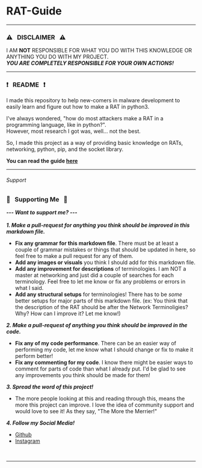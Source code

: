# RAT-Guide

------------------------------------------------------------------------

### :warning: &nbsp; DISCLAIMER &nbsp; :warning:

I AM **NOT** RESPONSIBLE FOR WHAT YOU DO WITH THIS KNOWLEDGE OR ANYTHING YOU DO WITH MY PROJECT. <br>
***YOU ARE COMPLETELY RESPONSIBLE FOR YOUR OWN ACTIONS!***

------------------------------------------------------------------------

### :heavy_exclamation_mark: &nbsp; README &nbsp; :heavy_exclamation_mark:

I made this repository to help new-comers in malware development to easily learn and figure out how to make a RAT in python3. <br>

I've always wondered, "how do most attackers make a RAT in a programming language, like in python?". <br>
However, most research I got was, well... not the best.

So, I made this project as a way of providing basic knowledge on RATs, networking, python, pip, and the socket library.

**You can read the guide [here](https://github.com/Lin8x/rat-guide/blob/master/networkterms.md)**

------------------------------------------------------------------------

###### Support
### :star2: &nbsp; Supporting Me &nbsp; :star2:

***--- Want to support me? ---*** <br><br>
***1. Make a pull-request for anything you think should be improved in this markdown file.***
* **Fix any grammar for this markdown file**. There must be at least a couple of grammar mistakes or things that should be updated in here, so feel free to make a pull request for any of them. 
* **Add any images or visuals** you think I should add for this markdown file.
* **Add any improvement for descriptions** of terminologies. I am NOT a master at networking and just did a couple of searches for each terminology. Feel free to let me know or fix any problems or errors in what I said.
* **Add any structural setups** for terminologies! There has to be *some* better setups for major parts of this markdown file. (ex: You think that the description of the RAT should be after the Network Terminoligies? Why? How can I improve it? Let me know!)

***2. Make a pull-request of anything you think should be improved in the code.***
* **Fix any of my code performance**. There can be an easier way of performing my code, let me know what I should change or fix to make it perform better!
* **Fix any commenting for my code**. I know there might be easier ways to comment for parts of code than what I already put. I'd be glad to see any improvements you think should be made for them!

***3. Spread the word of this project!***
* The more people looking at this and reading through this, means the more this project can improve. I love the idea of community support and would love to see it! As they say, "The More the Merrier!"

***4. Follow my Social Media!***
* [Github](https://www.github.com/lin8x)
* [Instagram](https://www.instagram.com/lin8x/)

<br>

------------------------------------------------------------------------
